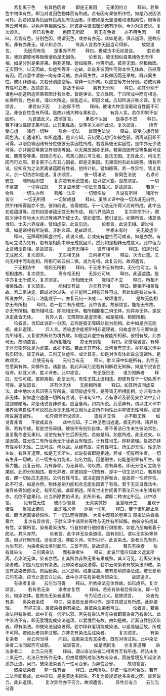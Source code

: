 <!-- { "loadSidebar": true } -->
　　若复离于色　　有其色因者
　　即是无果因　　无果因何立
　　释曰。若果色中物体有性。即当对说因色物体而有所成。若有因有果彼所作性。如是乃说因法可转。此若如是离色因有色离色有色因者。即彼如是无坚湿暖动诸相离性。眼等青等云何可得。以色声等相离性故。同彼身中坚湿暖动诸有所得。今为对遣彼说。复次颂言。
　　若已有色者　　色因无所起
　　若无有色者　　亦不用色因
　　释曰。若言有色。分别色因。或谓无色。或亦有亦无。此如是说。俱非道理。是故应知。非有亦非无。缘义和合尔。
　　有异人言若尔无因当可得邪。
　　故颂遣言。
　　无因而有色　　是事亦不然
　　释曰。极成法中无如是说。
　　胜论者言。我欲谓彼地等极微诸色是无因色。
　　论者言。彼无相似自类诸色无有体相。如是分别是果非果。俱非道理。譬如瓶等。地等所成。彼非无因。然极微因。无实因性。以无因故。如虚空等非一边故。此说非彼因性可得本性无体故。虽瓶等有因。而非意中谓彼一向有体可成。亦非同生性。以极微因而无果故。既非同生性。彼即非道理。又若分别虚空等。常非一切所向。以虚空等方分分别。若或别异有性可立者。故颂遣言。
　　是故于色中　　离有无分别
　　释曰。如其分别于诸色中能造所造若果若因计有体者。皆是诤论。安立处所。于自所成中而有相违。如佛所言。色处者。谓四大所造。彼能造义。即因义成。应知所说非胜义谛。复次颂言。
　　果若似于因　　此说即不然
　　释曰。彼诸大种坚湿暖动自性而不可见。非彼自性色有所得。是故非诸大种与果和合。
　　有异人言。若尔即果不似因邪。
　　为遮遣此义。故颂答言。
　　果若不似因　　是事亦不然
　　释曰。若不相似性即无果可成。止其果性故。受等多义亦同此说。复次颂言。
　　所有受心想　　诸行一切种
　　及余一切法　　皆同色法说
　　释曰。彼受心想行皆同色法。止遣诸相。如所遮遣。是义应知。云何受心想行如彼色邪。谓离诸因即不可得。以眼色等因诸有分位彼彼无实因性所成。若或离彼无实因性。是中亦无少法可得。亦非离受等果见有眼色等因。以无果故因亦无体。若离自因有受等果而可成者。即离受等果。彼因亦有心。若离心因心可立者。是法无因。无有此义。何法无因而可立邪。若复离于心有其心因者。即是无果因。无果因何有此如是等。诸有所说。应知有为之法若离诸蕴而有性者。他所计执。譬如瓶等。若一性异性。皆止其义。余一切法亦如是说。复次颂言。
　　彼一切诸法　　皆同色法说
　　若诤论安立　　随所起即空
　　复次若有乐说空者。应以空义答。是故颂言。
　　一切不离空　　一切得成就
　　又复显示彼一切法无自性义。是故颂言。
　　若见一物性　　一切法亦然
　　若解一法空　　一切皆空故
　　言说有所得　　诸所作皆空
　　一切无所得　　一切皆成就
　　释曰。虽胜义谛中彼一切法说无自性。然所作所得而亦不空。彼如前说。皆得成就。于一切法无所得义而有所成。此中品初说蕴摄等。应知如是诸蕴无性无有所成。
观六界品第五
　　复次异宗所计。谓胜义谛中有地水火风识等诸界所成士夫。譬如虚空。彼引证云。如佛所言。诸苾刍当知。士夫六界成身。譬如虚空。此说见边。
　　论者言。此说无相。谓世俗谛。如是诸相有所说者。非胜义谛。是故颂言。
　　空相未有时　　先无彼虚空
　　释曰。无障碍相即虚空相。此说义成。若或先有虚空而可成者。如是亦然。有相可立说为先有。若有是相此中即无成就因义。然此如是相非无成就义。此中但为止遣诸法自相。是故颂言。
　　云何无相中　　彼有相可得
　　释曰。如是分位无成就义。复次颂言。
　　无实相无体　　云何相可转
　　释曰。次当止遣。云何无相中而有能相。所相可转云何二俱。说为有相。此复云何。故颂遣言。
　　于无相法中　　相则无所相
　　释曰。于无相中无有物体。无分位可立。与相相违故。复次颂言。
　　离有相无相　　无异处可转
　　释曰。此遍遮遣。是中亦复无所成义。复次颂言。
　　所相既无体　　能相亦不立
　　释曰。所相不相离性故。复次颂言。
　　能相无有故　　亦无有所相
　　释曰。能相不相离性故。若二俱决定。即成对治过失。亦非能所二相有异性可成。若此如是有过失生。所说亦然。云何二法能成于一。亦复云何一法成二。故颂遣言。
　　是故无能相　　亦无有所相
　　释曰。若一若二有所成性。此中皆遣。故前颂言。能相无有故。亦无有所相。若所相可成。即能相无体。若所相能相二俱无体。别异亦无体。是故决定此皆无体。
　　有异人言。无障碍处是虚空相。如是能相。相彼所相。
　　论者言。当知此说即一分因。云何是彼无障碍处说为能相。此中如是亦无能相。此非道理。
　　异人言。若彼虚空能相所相非道理者。何故虚空与三摩钵底为所缘相。又复欲贪断处为境界故。如是岂非虚空有彼能所相邪。彼相有故。此亦何无。故颂遣言。
　　离所相能相　　亦无有别相
　　释曰。如譬喻者言。有碍无体无物碍处是为虚空。此亦不然。若此无其有体。云何当有其无。亦非胜义谛中有质碍体。彼无性故。云何无体虚空。或计其有。如是对治有体此说总遣诸性。是故颂言。
　　若使无有有　　云何当有无
　　释曰。胜义谛中如是所有。若性无性悉离有体。如佛所言。诸苾刍。我此声闻乃至若有知解若无知解。如是所说皆世俗谛。非胜义谛。胜义谛者。此中颂言。
　　有无既已无　　谁为知解者
　　释曰。无性可成。彼即离相。此复云何。有性无性止遣相违。即彼有性于一切处悉不可得。是故颂言。
　　非有体无体　　无能相所相
　　释曰。如其所说同虚空法。此中地水火风识等五界所说。皆同彼虚空界。是等皆无所相能相。亦非有体亦非无体。皆如虚空遮遣一切所有言说。于诸句义中。若有诤论及邪见安立法中妄计路伽耶陀等。如是诸说皆非佛语。应当舍离。如其所说。此悉非有。谓以胜义谛中诸界处等自性不可说然此亦无无性可立但为止遣所作物性此中非彼无性可得。如是所说遍遣诸性。
　　如异部师所说颂言。
　　遣有言无性　　亦不取无性
　　如说青非青　　不欲成其白
　　此中应知。于二种见悉当遮遣。都无所得。诸界处等。若有所成。皆是世俗谛摄。彼彼所有别别自体。善不善法已生未生彼法常在。虽复勤作虚无果利。设使先有所生后即无性。若如是知。如是所成。此无过失。以是因故。性无性二有所诠表无所诠表互有相违。计有性可生。即非道理。是故亦非有性亦非无性。二法可成。何以故。从缘有故。先有性可生。所生即无性。性无所生故。有性非道理。如是无实所生。此说有者即是相违。若或一切有所生者。一切有生非一切故。若一切生有力能者。何名力能。因差别生。何能差别果有所生。彼等力能。此复云何。为有异耶。为无异耶。何以故。若有异者。即无分位可立能令果起。此即分别相违。若无异者。即彼如是一切皆有。是中一切生法可立。若离相者。即一切处应无差别。云何有性可生。彼决定因岂得和合。是故若一性若异性。此不可说。如是亦然。物体差别力能和合无能生因表了有性。若于无实自性法中。诸界处等如是决定。有所见者。此即相违。所有世出世间善不善法已生未生诸有所作。若欲不虚果利。应当断除世俗谛法。此所断者。谓即二种决定所见。此中颂言。
　　见有性无性　　彼即少智慧
　　无真实微妙　　圣慧眼开生
　　虽观于诸性　　当寂止诸见
　　此即胜义谛　　远离一切见
　　释曰。若于诸见能止息者。即当远离诸娆恼性。于一切法而得寂静。
大乘中观释论卷第五
观染法染者品第六
　　复次有异宗言。于胜义谛中诸界处等性与无性有所知解。由彼杂染成其有性。如佛所言。染者着染法故。行自损害行他损害行俱损害。如是乃至痴者着于痴法。其义亦然。
　　论者言。此中非无杂染道理。虽有如幻。谓以无实染等体故。但以行聚所成。世俗言说。非胜义谛。何所以邪。此言染法。染者为先有邪。为后有邪。为染者染法俱时起邪。三皆不然。是故颂言。
　　若先有染者　　后有其染法
　　云何离染法　　而有染者生
　　释曰。此说毕竟应知此义遮其所离。若染法无体。染者亦然。止其所作非熟无果有果成熟。其义可见。若离染法有染者成。如是乃应别有染法。此即染者因染法得。若尔云何染者有故染法即成。染法有故染者即成。然后起染。此义显明。如果成熟。若有爱境即染法成。若无爱境云何有染。应当止遣安立过失。此中亦非先有染者后起染法。
　　故颂遣言。
　　有染者复染　　云何当可得
　　释曰。所依染法无体性故。如已成熟。复次颂言。
　　若有若无染　　染者亦复然
　　释曰。若先有染者后有染法。即一切处。如染法体。是故先无染者道理。
　　令为证成此义。是故颂言。
　　染者先有染　　离染者染成
　　释曰。染法若无爱体可作。是中其或见有所成。此非道理。
　　有异宗言。离彼染者别有染法。离彼染法染者可立。
　　论者言。若离染法得有染者。此中非有。何所以邪。若先有染法后有染者即离染者乃有染法。此中染法不有。即无爱境能成染法道理。以爱境后有故。由如是故。若离自性别因染者。得有染法。即彼染法因染者得。若尔即非爱境能成染法。以爱境居后故。所成不可得。若如此者岂非过邪。亦非先有染法后成染者。
　　复次颂言。
　　有染复染者　　亦云何当得
　　问曰。或离染法有其染者。既有对待过失。此中染法染者二法同起而可成邪。
　　故颂答言。
　　如是若同生　　亦复非道理
　　染法染者二　　此当云何用
　　释曰。谓以染法染者二相离性互有所违。若法未生二俱无性。若法已生所作无体。但由爱境所成染法故有染者。而彼爱境及所起染法悉亦止遣。问曰。彼染法染者为一性可合邪。为异性合邪。
　　故颂答言。
　　彼染法染者　　非一性有合
　　释曰。此何所以。非彼一性而可合故。若有二法合即极成。此中应知。是提婆达多起染。不复为彼提婆达多染者之因。彼若说合。此非道理。
　　复次异性亦不可合。故颂遣言。
　　异性若有合　　云何当可得
